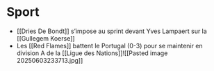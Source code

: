 # Sport
- [[Dries De Bondt]] s’impose au sprint devant Yves Lampaert sur la [[Gullegem Koerse]]
- Les [[Red Flames]] battent le Portugal (0-3) pour se maintenir en division A de la [[Ligue des Nations]]![[Pasted image 20250603233713.jpg]]
 
